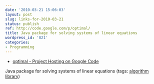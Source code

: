 ```yaml
---
date: '2010-03-21 15:06:03'
layout: post
slug: links-for-2010-03-21
status: publish
ref: http://code.google.com/p/optimal/
title: Java package for solving systems of linear equations
wordpress_id: '821'
categories:
- Programming
---
```


  * [optimal -  Project Hosting on Google Code](http://code.google.com/p/optimal/)


Java package for solving systems of linear equations (tags: [algorithm](http://delicious.com/eob/algorithm) [library](http://delicious.com/eob/library))



